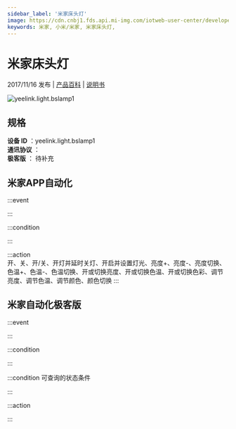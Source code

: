 ```yaml
---
sidebar_label: '米家床头灯'
image: https://cdn.cnbj1.fds.api.mi-img.com/iotweb-user-center/developer_16790665133025C0htPui.png?GalaxyAccessKeyId=AKVGLQWBOVIRQ3XLEW&Expires=9223372036854775807&Signature=FkGWCkNI5PcFE0tvzk5Vutf+o9I=
keywords: 米家, 小米/米家, 米家床头灯, 
---
```

# 米家床头灯

2017/11/16 发布 | [产品百科](https://home.mi.com/webapp/content/baike/product/index.html?model=yeelink.light.bslamp1/) | [说明书](https://home.mi.com/views/introduction.html?model=yeelink.light.bslamp1&region=cn)

![yeelink.light.bslamp1](https://cdn.cnbj1.fds.api.mi-img.com/iotweb-user-center/developer_16790665133025C0htPui.png?GalaxyAccessKeyId=AKVGLQWBOVIRQ3XLEW&Expires=9223372036854775807&Signature=FkGWCkNI5PcFE0tvzk5Vutf+o9I=)

## 规格  
> 
**设备 ID** ：yeelink.light.bslamp1  
**通讯协议** ：  
**极客版**  ： 待补充 


## 米家APP自动化  

:::event  

:::

:::condition  

:::

:::action   
开、关、开/关、开灯并延时关灯、开启并设置灯光、亮度+、亮度-、亮度切换、色温+、色温-、色温切换、开或切换亮度、开或切换色温、开或切换色彩、调节亮度、调节色温、调节颜色、颜色切换
:::

## 米家自动化极客版  

:::event  

:::

:::condition  

:::

:::condition 可查询的状态条件  

:::

:::action  

:::

        
